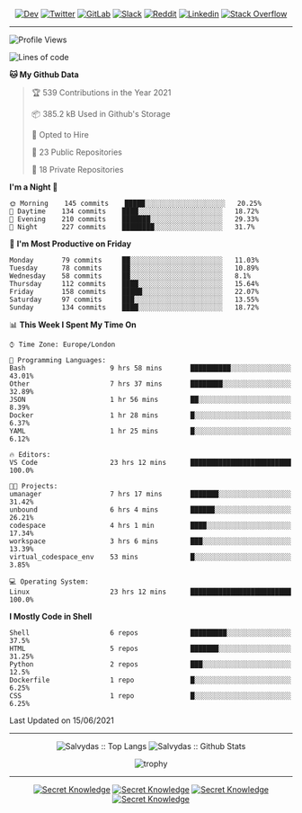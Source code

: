 <div align="center">
  
[![Dev](https://img.shields.io/badge/-DEV-222222?style=flat-square&logo=dev.to&logoColor=white&link=https://dev.to/sso/)](https://dev.to/sso/)
[![Twitter](https://img.shields.io/badge/-Twitter-222222?style=flat-square&logo=twitter&logoColor=white&link=https://twitter.com/digital_wizz/)](https://twitter.com/digital_wizz/)
[![GitLab](https://img.shields.io/badge/-GitLab-222222?style=flat-square&logo=GitLab&logoColor=white&link=https://gitlab.com/ss-o/)](https://gitlab.com/ss-o/)
[![Slack](https://img.shields.io/badge/-Slack-222222?style=flat-square&logo=Slack&logoColor=white&link=https://digital-teams.slack.com/)](https://digital-teams.slack.com/)
[![Reddit](https://img.shields.io/badge/-Reddit-222222?style=flat-square&logo=Reddit&logoColor=white&link=https://https://www.reddit.com/user/ss-o/)](https://www.reddit.com/user/ss-o/)
[![Linkedin](https://img.shields.io/badge/-LinkedIn-222222?style=flat-square&logo=Linkedin&logoColor=white&link=https://www.linkedin.com/in/digital-clouds/)](https://www.linkedin.com/in/digital-clouds/)
[![Stack Overflow](https://img.shields.io/badge/-Stack%20Overflow-222222?style=flat-square&logo=stack-overflow&logoColor=white&link=https://stackoverflow.com/users/13893752/salvydas-lukosius)](https://stackoverflow.com/users/13893752/salvydas-lukosius)

</div>

---

<!--START_SECTION:waka-->
![Profile Views](http://img.shields.io/badge/Profile%20Views-24-blue)

![Lines of code](https://img.shields.io/badge/From%20Hello%20World%20I%27ve%20Written-2.1%20million%20lines%20of%20code-blue)

**🐱 My Github Data** 

> 🏆 539 Contributions in the Year 2021
 > 
> 📦 385.2 kB Used in Github's Storage 
 > 
> 💼 Opted to Hire
 > 
> 📜 23 Public Repositories 
 > 
> 🔑 18 Private Repositories  
 > 
**I'm a Night 🦉** 

```text
🌞 Morning    145 commits    █████░░░░░░░░░░░░░░░░░░░░   20.25% 
🌆 Daytime    134 commits    ████░░░░░░░░░░░░░░░░░░░░░   18.72% 
🌃 Evening    210 commits    ███████░░░░░░░░░░░░░░░░░░   29.33% 
🌙 Night      227 commits    ████████░░░░░░░░░░░░░░░░░   31.7%

```
📅 **I'm Most Productive on Friday** 

```text
Monday       79 commits     ██░░░░░░░░░░░░░░░░░░░░░░░   11.03% 
Tuesday      78 commits     ██░░░░░░░░░░░░░░░░░░░░░░░   10.89% 
Wednesday    58 commits     ██░░░░░░░░░░░░░░░░░░░░░░░   8.1% 
Thursday     112 commits    ████░░░░░░░░░░░░░░░░░░░░░   15.64% 
Friday       158 commits    █████░░░░░░░░░░░░░░░░░░░░   22.07% 
Saturday     97 commits     ███░░░░░░░░░░░░░░░░░░░░░░   13.55% 
Sunday       134 commits    ████░░░░░░░░░░░░░░░░░░░░░   18.72%

```


📊 **This Week I Spent My Time On** 

```text
⌚︎ Time Zone: Europe/London

💬 Programming Languages: 
Bash                     9 hrs 58 mins       ██████████░░░░░░░░░░░░░░░   43.01% 
Other                    7 hrs 37 mins       ████████░░░░░░░░░░░░░░░░░   32.89% 
JSON                     1 hr 56 mins        ██░░░░░░░░░░░░░░░░░░░░░░░   8.39% 
Docker                   1 hr 28 mins        █░░░░░░░░░░░░░░░░░░░░░░░░   6.37% 
YAML                     1 hr 25 mins        █░░░░░░░░░░░░░░░░░░░░░░░░   6.12%

🔥 Editors: 
VS Code                  23 hrs 12 mins      █████████████████████████   100.0%

🐱‍💻 Projects: 
umanager                 7 hrs 17 mins       ███████░░░░░░░░░░░░░░░░░░   31.42% 
unbound                  6 hrs 4 mins        ██████░░░░░░░░░░░░░░░░░░░   26.21% 
codespace                4 hrs 1 min         ████░░░░░░░░░░░░░░░░░░░░░   17.34% 
workspace                3 hrs 6 mins        ███░░░░░░░░░░░░░░░░░░░░░░   13.39% 
virtual_codespace_env    53 mins             █░░░░░░░░░░░░░░░░░░░░░░░░   3.85%

💻 Operating System: 
Linux                    23 hrs 12 mins      █████████████████████████   100.0%

```

**I Mostly Code in Shell** 

```text
Shell                    6 repos             █████████░░░░░░░░░░░░░░░░   37.5% 
HTML                     5 repos             ███████░░░░░░░░░░░░░░░░░░   31.25% 
Python                   2 repos             ███░░░░░░░░░░░░░░░░░░░░░░   12.5% 
Dockerfile               1 repo              █░░░░░░░░░░░░░░░░░░░░░░░░   6.25% 
CSS                      1 repo              █░░░░░░░░░░░░░░░░░░░░░░░░   6.25%

```



 Last Updated on 15/06/2021
<!--END_SECTION:waka-->

---

<div align=center>

![Salvydas :: Top Langs](https://github-readme-stats.vercel.app/api/top-langs/?username=ss-o&langs_count=8&card_width=300&theme=blue-green&layout=compact)
![Salvydas :: Github Stats](https://github-readme-stats.vercel.app/api?username=ss-o&theme=blue-green&layout=compact&no-frame=true)
 
![trophy](https://github-profile-trophy.vercel.app/?username=ss-o&theme=darkhub&rank=SSS,SS,S,AAA,AA,A,B,C&no-frame=true)

---


[![Secret Knowledge](https://github-readme-stats.vercel.app/api/pin/?username=github&repo=government.github.com&card_width=150&theme=blue-green&layout=compact)](https://github.com/github/government.github.com)
[![Secret Knowledge](https://github-readme-stats.vercel.app/api/pin/?username=ss-o&repo=the-book-of-secret-knowledge&card_width=150&theme=blue-green&layout=compact)](https://github.com/ss-o/the-book-of-secret-knowledge)
[![Secret Knowledge](https://github-readme-stats.vercel.app/api/pin/?username=digital-clouds&repo=awesome-machine-learning&card_width=150&theme=blue-green)](https://github.com/digital-clouds/awesome-machine-learning)
[![Secret Knowledge](https://github-readme-stats.vercel.app/api/pin/?username=security-io&repo=shodan-eye&card_width=150&theme=blue-green)](https://github.com/security-io/shodan-eye)

</div>
